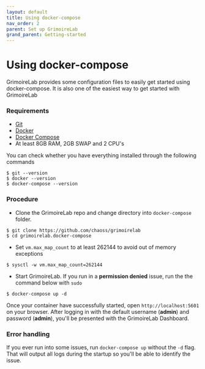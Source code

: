 ```yaml
---
layout: default
title: Using docker-compose
nav_order: 2
parent: Set up GrimoireLab
grand_parent: Getting-started
---
```


# Using docker-compose

GrimoireLab provides some configuration files to easily get started using docker-compose. It is also one of the easiest way to get started with GrimoireLab

### Requirements

- [Git](https://git-scm.com/book/en/v2/Getting-Started-Installing-Git)
- [Docker](https://docs.docker.com/engine/install/)
- [Docker Compose](https://docs.docker.com/compose/install/)
- At least 8GB RAM, 2GB SWAP and 2 CPU's

You can check whether you have everything installed through the following commands

```
$ git --version
$ docker --version
$ docker-compose --version
```

### Procedure

- Clone the GrimoireLab repo and change directory into <code>docker-compose</code> folder.

```
$ git clone https://github.com/chaoss/grimoirelab
$ cd grimoirelab.docker-compose
```

- Set <code>vm.max_map_count</code> to at least 262144 to avoid out of memory exceptions

```
$ sysctl -w vm.max_map_count=262144
```

- Start GrimoireLab. If you run in a <strong>permission denied</strong> issue, run the the command below with <code>sudo</code>

```
$ docker-compose up -d
```

Once your container have successfully started, open <code>http://localhost:5601</code> on your browser. After logging in with the default username (<strong>admin</strong>) and password (<strong>admin</strong>), you'll be presented with the GrimoireLab Dashboard.

### Error handling

If you ever run into some issues, run <code>docker-compose up</code> without the <code>-d</code> flag. That will output all logs during the startup so you'll be able to identify the issue.
